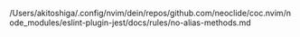 /Users/akitoshiga/.config/nvim/dein/repos/github.com/neoclide/coc.nvim/node_modules/eslint-plugin-jest/docs/rules/no-alias-methods.md